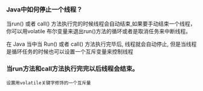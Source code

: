
### Java中如何停止一个线程？

当run() 或者 call() 方法执行完的时候线程会自动结束,如果要手动结束一个线程，你可以用volatile 布尔变量来退出run()方法的循环或者是取消任务来中断线程。

在 Java 当中当 Run() 或者 call() 方法执行完毕后, 线程就会自动停止, 但是当线程是循环任务的时候也可以设置一个互斥变量来控制线程
### 当run方法和call方法执行完完以后线程会结束。
    设置用volatile关键字修饰的一个互斥量
